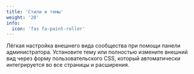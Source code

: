 ```yaml
---
title: 'Стили и темы'
weight: '20'
info:
  icon: 'fas fa-paint-roller'
---
```


Лёгкая настройка внешнего вида сообщества при помощи панели администратора. Установите тему или полностью измените внешний вид через форму пользовательского CSS, который автоматически интегрируется во все страницы и расширения.

<!--more-->
